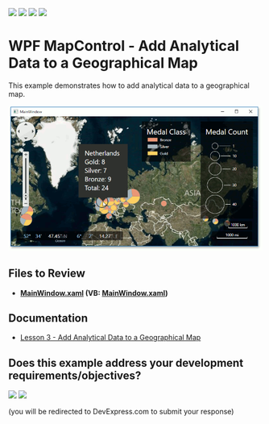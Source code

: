 <!-- default badges list -->
![](https://img.shields.io/endpoint?url=https://codecentral.devexpress.com/api/v1/VersionRange/128571954/22.2.2%2B)
[![](https://img.shields.io/badge/Open_in_DevExpress_Support_Center-FF7200?style=flat-square&logo=DevExpress&logoColor=white)](https://supportcenter.devexpress.com/ticket/details/T177876)
[![](https://img.shields.io/badge/📖_How_to_use_DevExpress_Examples-e9f6fc?style=flat-square)](https://docs.devexpress.com/GeneralInformation/403183)
[![](https://img.shields.io/badge/💬_Leave_Feedback-feecdd?style=flat-square)](#does-this-example-address-your-development-requirementsobjectives)
<!-- default badges end -->

# WPF MapControl - Add Analytical Data to a Geographical Map

This example demonstrates how to add analytical data to a geographical map.

![Map](./images/Map.png)

## Files to Review

* **[MainWindow.xaml](./CS/Wpf_MapControl_Lesson3/MainWindow.xaml) (VB: [MainWindow.xaml](./VB/Wpf_MapControl_Lesson3/MainWindow.xaml))**

## Documentation 

* [Lesson 3 - Add Analytical Data to a Geographical Map](https://docs.devexpress.com/WPF/17751/controls-and-libraries/map-control/getting-started/lesson-3-add-analytical-data-to-a-geographical-map)
<!-- feedback -->
## Does this example address your development requirements/objectives?

[<img src="https://www.devexpress.com/support/examples/i/yes-button.svg"/>](https://www.devexpress.com/support/examples/survey.xml?utm_source=github&utm_campaign=wpf-mapcontrol-add-analytical-data-to-a-geographical-map&~~~was_helpful=yes) [<img src="https://www.devexpress.com/support/examples/i/no-button.svg"/>](https://www.devexpress.com/support/examples/survey.xml?utm_source=github&utm_campaign=wpf-mapcontrol-add-analytical-data-to-a-geographical-map&~~~was_helpful=no)

(you will be redirected to DevExpress.com to submit your response)
<!-- feedback end -->
